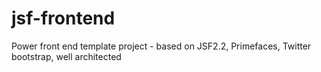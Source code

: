 jsf-frontend
============

Power front end template project - based on JSF2.2, Primefaces, Twitter bootstrap, well architected
